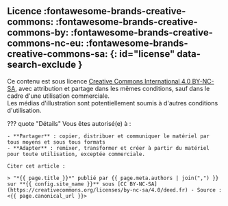 <!-- markdownlint-disable MD026 MD041 -->
## Licence :fontawesome-brands-creative-commons: :fontawesome-brands-creative-commons-by: :fontawesome-brands-creative-commons-nc-eu: :fontawesome-brands-creative-commons-sa: {: id="license" data-search-exclude }

Ce contenu est sous licence [Creative Commons International 4.0 BY-NC-SA](https://creativecommons.org/licenses/by-nc-sa/4.0/deed.fr), avec attribution et partage dans les mêmes conditions, sauf dans le cadre d'une utilisation commerciale.  
Les médias d'illustration sont potentiellement soumis à d'autres conditions d'utilisation.

<!-- markdownlint-disable MD046 -->
??? quote "Détails"
    Vous êtes autorisé(e) à :

    - **Partager** : copier, distribuer et communiquer le matériel par tous moyens et sous tous formats
    - **Adapter** : remixer, transformer et créer à partir du matériel pour toute utilisation, exceptée commerciale.

    Citer cet article :

    > "*{{ page.title }}*" publié par {{ page.meta.authors | join(",") }} sur **{{ config.site_name }}** sous [CC BY-NC-SA](https://creativecommons.org/licenses/by-nc-sa/4.0/deed.fr) - Source : <{{ page.canonical_url }}>

<!-- markdownlint-enable MD026 MD041 MD046 -->
